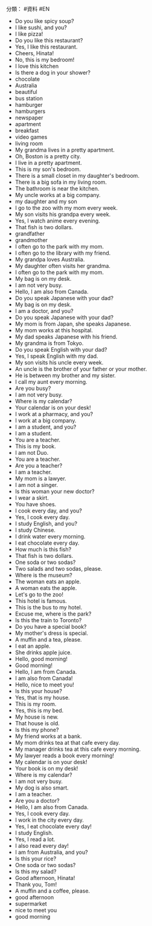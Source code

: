 分類： #資料 #EN
- Do you like spicy soup?
- I like sushi, and you?
- I like pizza!
- Do you like this restaurant?
- Yes, I like this restaurant.
- Cheers, Hinata!
- No, this is my bedroom!
- I love this kitchen
- Is there a dog in your shower?
- chocolate
- Australia
- beautiful
- bus station
- hamburger
- hamburgers
- newspaper
- apartment
- breakfast
- video games
- living room
- My grandma lives in a pretty apartment.
- Oh, Boston is a pretty city.
- I live in a pretty apartment.
- This is my son's bedroom.
- There is a small closet in my daughter's bedroom.
- There is a big sofa in my living room.
- The bathroom is near the kitchen.
- My uncle works at a big company.
- my daughter and my son
- I go to the zoo with my mom every week.
- My son visits his grandpa every week.
- Yes, I watch anime every evening.
- That fish is two dollars.
- grandfather
- grandmother
- I often go to the park with my mom.
- I often go to the library with my friend.
- My grandpa loves Australia.
- My daughter often visits her grandma.
- I often go to the park with my mom.
- My bag is on my desk.
- I am not very busy.
- Hello, I am also from Canada.
- Do you speak Japanese with your dad?
- My bag is on my desk.
- I am a doctor, and you?
- Do you speak Japanese with your dad?
- My mom is from Japan, she speaks Japanese.
- My mom works at this hospital.
- My dad speaks Japanese with his friend.
- My grandma is from Tokyo.
- Do you speak English with your dad?
- Yes, I speak English with my dad.
- My son visits his uncle every week.
- An uncle is the brother of your father or your mother.
- He is between my brother and my sister.
- I call my aunt every morning.
- Are you busy?
- I am not very busy.
- Where is my calendar?
- Your calendar is on your desk!
- I work at a pharmacy, and you?
- I work at a big company.
- I am a student, and you?
- I am a student.
- You are a teacher.
- This is my book.
- I am not Duo.
- You are a teacher.
- Are you a teacher?
- I am a teacher.
- My mom is a lawyer.
- I am not a singer.
- Is this woman your new doctor?
- I wear a skirt.
- You have shoes.
- I cook every day, and you?
- Yes, I cook every day.
- I study English, and you?
- I study Chinese.
- I drink water every morning.
- I eat chocolate every day.
- How much is this fish?
- That fish is two dollars.
- One soda or two sodas?
- Two salads and two sodas, please.
- Where is the museum?
- The woman eats an apple.​
- A woman eats the apple.​
- Let's go to the zoo!
- This hotel is famous.
- This is the bus to my hotel.
- Excuse me, where is the park?
- Is this the train to Toronto?
- Do you have a special book?
- My mother's dress is special.
- A muffin and a tea, please.
- I eat an apple.
- She drinks apple juice.
- Hello, good morning!
- Good morning!
- Hello, I am from Canada.
- I am also from Canada!
- Hello, nice to meet you!
- Is this your house?
- Yes, that is my house.
- This is my room.
- Yes, this is my bed.
- My house is new.
- That house is old.
- Is this my phone?
- My friend works at a bank.
- My mom drinks tea at that cafe every day.
- My manager drinks tea at this cafe every morning.
- My lawyer reads a book every morning!
- My calendar is on your desk!
- Your book is on my desk!
- Where is my calendar?
- I am not very busy.
- My dog is also smart.
- I am a teacher.
- Are you a doctor?
- Hello, I am also from Canada.
- Yes, I cook every day.
- I work in the city every day.
- Yes, I eat chocolate every day!
- I study English.
- Yes, I read a lot.
- I also read every day!
- I am from Australia, and you?
- Is this your rice?
- One soda or two sodas?
- Is this my salad?
- Good afternoon, Hinata!
- Thank you, Tom!
- A muffin and a coffee, please.
- good afternoon
- supermarket
- nice to meet you
- good morning